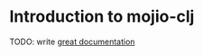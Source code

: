 # Introduction to mojio-clj

TODO: write [great documentation](http://jacobian.org/writing/what-to-write/)
